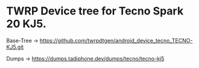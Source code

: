 # TWRP Device tree for Tecno Spark 20 KJ5.

Base-Tree -> https://github.com/twrpdtgen/android_device_tecno_TECNO-KJ5.git

Dumps -> https://dumps.tadiphone.dev/dumps/tecno/tecno-kj5
